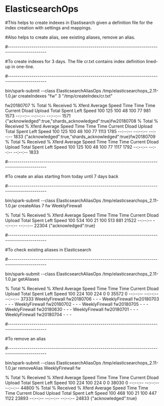 # ElasticsearchOps

#This helps to create indexes in Elastisearch given a definition file for the index creation with settings and mappings.

#Also helps to create alias, see existing aliases, remove an alias. 

#-------------------------------------------------------------------------------------------------

#To create indexes for 3 days. The file cr.txt contains index definition lined-up in one-line.

#-------------------------------------------------------------------------------------------------

bin/spark-submit --class ElasticsearchAliasOps /tmp/elasticsearchops_2.11-1.0.jar createIndexes "fw" 3 "/tmp/createIndex/cr.txt"

fw20180707
  % Total    % Received % Xferd  Average Speed   Time    Time     Time  Current
                                 Dload  Upload   Total   Spent    Left  Speed
100   125  100    48  100    77    981   1573 --:--:-- --:--:-- --:--:--  1571
{"acknowledged":true,"shards_acknowledged":true}fw20180708
  % Total    % Received % Xferd  Average Speed   Time    Time     Time  Current
                                 Dload  Upload   Total   Spent    Left  Speed
100   125  100    48  100    77   1113   1785 --:--:-- --:--:-- --:--:--  1833
{"acknowledged":true,"shards_acknowledged":true}fw20180709
  % Total    % Received % Xferd  Average Speed   Time    Time     Time  Current
                                 Dload  Upload   Total   Spent    Left  Speed
100   125  100    48  100    77   1117   1792 --:--:-- --:--:-- --:--:--  1833

#-------------------------------------------------------------------------------------------------

#To create an alias starting from today until 7 days back

#-------------------------------------------------------------------------------------------------

bin/spark-submit --class ElasticsearchAliasOps /tmp/elasticsearchops_2.11-1.0.jar createAlias 7 fw WeeklyFirewall

  % Total    % Received % Xferd  Average Speed   Time    Time     Time  Current
                                 Dload  Upload   Total   Spent    Left  Speed
100   534  100    21  100   513    881  21522 --:--:-- --:--:-- --:--:-- 22304
{"acknowledged":true}

#-------------------------------------------------------------------------------------------------

#To check existing aliases in Elasticsearch

#-------------------------------------------------------------------------------------------------

bin/spark-submit --class ElasticsearchAliasOps /tmp/elasticsearchops_2.11-1.0.jar getAliases

  % Total    % Received % Xferd  Average Speed   Time    Time     Time  Current
                                 Dload  Upload   Total   Spent    Left  Speed
100   224  100   224    0     0  35572      0 --:--:-- --:--:-- --:--:-- 37333
WeeklyFirewall fw20180706 - - -
WeeklyFirewall fw20180703 - - -
WeeklyFirewall fw20180702 - - -
WeeklyFirewall fw20180705 - - -
WeeklyFirewall fw20180630 - - -
WeeklyFirewall fw20180701 - - -
WeeklyFirewall fw20180704 - - -

#-------------------------------------------------------------------------------------------------

#To remove an alias 

#-------------------------------------------------------------------------------------------------

bin/spark-submit --class ElasticsearchAliasOps /tmp/elasticsearchops_2.11-1.0.jar removeAlias WeeklyFirewall fw

  % Total    % Received % Xferd  Average Speed   Time    Time     Time  Current
                                 Dload  Upload   Total   Spent    Left  Speed
100   224  100   224    0     0  38030      0 --:--:-- --:--:-- --:--:-- 44800
  % Total    % Received % Xferd  Average Speed   Time    Time     Time  Current
                                 Dload  Upload   Total   Spent    Left  Speed
100   468  100    21  100   447   1122  23893 --:--:-- --:--:-- --:--:-- 24833
{"acknowledged":true}

